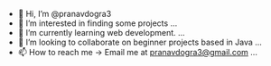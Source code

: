 - 👋 Hi, I’m @pranavdogra3
- 👀 I’m interested in finding some projects ...
- 🌱 I’m currently learning web development. ...
- 💞️ I’m looking to collaborate on beginner projects based in Java ...
- 📫 How to reach me -> Email me at pranavdogra3@gmail.com ...

<!---
pranavdogra3/pranavdogra3 is a ✨ special ✨ repository because its `README.md` (this file) appears on your GitHub profile.
You can click the Preview link to take a look at your changes.
--->
